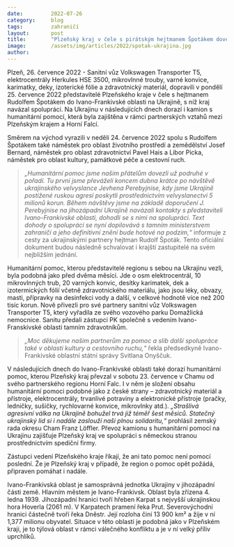 ```yaml
---
date:         2022-07-26
category:     blog
tags:         zahraničí
layout:       post
title:        "Plzeňský kraj v čele s pirátským hejtmanem Špotákem dovezl na Ukrajinu další humanitární pomoc  "
image:        /assets/img/articles/2022/spotak-ukrajina.jpg
author:       
---
```


Plzeň, 26. července 2022 - Sanitní vůz Volkswagen Transporter T5, elektrocentrály Herkules HSE 3500, mikrovlnné trouby, varné konvice, karimatky, deky, izoterické fólie a zdravotnický materiál, dopravili v pondělí 25. července 2022 představitelé Plzeňského kraje v čele s hejtmanem Rudolfem Špotákem do Ivano-Frankivské oblasti na Ukrajině, s níž kraj navázal spolupráci. Na Ukrajinu v následujících dnech dorazí i kamion s humanitární pomocí, která byla zajištěna v rámci partnerských vztahů mezi Plzeňským krajem a Horní Falcí.

Směrem na východ vyrazili v neděli 24. července 2022 spolu s Rudolfem Špotákem také náměstek pro oblast životního prostředí a zemědělství Josef Bernard, náměstek pro oblast zdravotnictví Pavel Hais a Libor Picka, náměstek pro oblast kultury, památkové péče a cestovní ruch. 

> *„Humanitární pomoc jsme našim přátelům dovezli už podruhé v pořadí. Tu první jsme převáželi koncem dubna krátce po návštěvě ukrajinského velvyslance Jevhena Perebyjnise, kdy jsme Ukrajině postižené ruskou agresí poskytli prostřednictvím velvyslanectví 5 milionů korun. Během návštěvy jsme na základě doporučení J. Perebyjnise  na jihozápadní Ukrajině navázali kontakty s představiteli Ivano-Frankivské oblasti, dohodli se s nimi na spolupráci. Text dohody o spolupráci se nyní dopilovává s tamním ministerstvem zahraničí a jeho definitivní znění bude hotové na podzim,“* informuje z cesty za ukrajinskými partnery hejtman Rudolf Špoták. Tento oficiální dokument budou následně schvalovat i krajští zastupitelé na svém nejbližším jednání. 

Humanitární pomoc, kterou představitelé regionu s sebou na Ukrajinu vezli, byla podobná jako před dvěma měsíci. Jde o osm elektrocentrál, 10 mikrovlnných trub, 20 varných konvic, desítky karimatek, dek a izotermických fólií včetně zdravotnického materiálu, jako jsou léky, obvazy, masti, přípravky na desinfekci vody a další, v celkové hodnotě více než 200 tisíc korun. Nově přivezli pro své partnery sanitní vůz Volkswagen Transporter T5, který vyřadila ze svého vozového parku Domažlická nemocnice. Sanitu předali zástupci PK společně s vedením Ivano-Franskivské oblasti tamním zdravotníkům.  

> *„Moc děkujeme našim partnerům za pomoc a slib další spolupráce také v oblasti kultury a cestovního ruchu,“* řekla předsedkyně Ivano-Frankivské oblastní státní správy Svitlana Onyščuk. 

V následujících dnech do Ivano-Frankivské oblasti také dorazí humanitární pomoc, kterou Plzeňský kraj převzal v sobotu 23. července v Chamu od svého partnerského regionu Horní Falc. I v něm je složení obsahu humanitární pomoci podobné jako z české strany – zdravotnický materiál a přístroje, elektrocentrály, trvanlivé potraviny a elektronické přístroje (pračky, ledničky, sušičky, rychlovarné konvice, mikrovlnky atd.). *„Strašlivá agresivní válka na Ukrajině bohužel trvá již téměř šest měsíců. Statečný ukrajinský lid si i nadále zaslouží naši plnou solidaritu,“* prohlásil zemský rada okresu Cham Franz  Löffler. Převoz kamionu s humanitární pomocí na Ukrajinu zajišťuje Plzeňský kraj ve spolupráci s německou stranou prostřednictvím spediční firmy. 

Zástupci vedení Plzeňského kraje říkají, že ani tato pomoc není pomocí poslední. Že je Plzeňský kraj v případě, že region o pomoc opět požádá, připraven pomáhat i nadále.

Ivano-Frankivská oblast je samosprávná jednotka Ukrajiny v jihozápadní části země. Hlavním městem je Ivano-Frankivsk. Oblast byla zřízena 4. ledna 1939. Jihozápadní hranici tvoří hřeben Karpat s nejvyšší ukrajinskou hora Hoverla (2061 m). V Karpatech pramení řeka Prut. Severovýchodní hranici částečně tvoří řeka Dněstr. Její rozloha činí 13 900 km² a žije v ní 1,377 milionu obyvatel. Situace v této oblasti je podobná jako v Plzeňském kraji, je to týlová oblast v rámci válečného konfliktu a je v ní velký příliv uprchlíků. 
